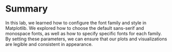 # Summary

In this lab, we learned how to configure the font family and style in Matplotlib. We explored how to choose the default sans-serif and monospace fonts, as well as how to specify specific fonts for each family. By setting these parameters, we can ensure that our plots and visualizations are legible and consistent in appearance.
